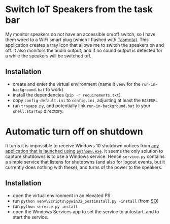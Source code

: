 # Switch IoT Speakers from the task bar

My monitor speakers do not have an accessible on/off switch, so I have them wired to a WiFi smart plug (which I flashed with [Tasmota](https://tasmota.github.io/docs/)). This application creates a tray icon that allows me to switch the speakers on and off. It also monitors the audio output, and if no sound output is detected for a while the speakers will be switched off. 

## Installation

 * create and enter the virtual environment (name it `venv` for the `run-in-background.bat` to work)
 * install the dependencies (`pip -r requirements.txt`)
 * copy `config-default.ini` to `config.ini`, adjusting at least the `BASEURL`
 * run `trayapp.py`, and potentially link `run-in-background.bat` to your `shell:startup` directory.

# Automatic turn off on shutdown

It turns it is impossible to receive Windows 10 shutdown notices from [any application that is launched using `pythonw.exe`](https://stackoverflow.com/questions/64522390/). It seems the only solution to capture shutdowns is to use a Windows service. Hence `service.py`  contains a simple service that listens for shutdowns (and also for logout events, but it currently does nothing with these), and turns of the power to the speakers.

## Installation

* open the virtual environment in an elevated PS
* run `python venv\Scripts\pywin32_postinstall.py -install` (from [SO](https://stackoverflow.com/questions/34696815/))
* run `python service.py install`
* open the Windows Services app to set the service to autostart, and to start the service.